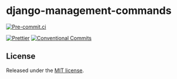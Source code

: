# django-management-commands

[![Pre-commit.ci](https://results.pre-commit.ci/badge/github/paduszyk/django-management-commands/main.svg)][pre-commit.ci]

[![Prettier](https://img.shields.io/badge/code_style-Prettier-1e2b33?logo=prettier)][prettier]
[![Conventional Commits](https://img.shields.io/badge/Conventional_Commits-1.0.0-fa6673?logo=conventional-commits)][conventional-commits]

## License

Released under the [MIT license][license].

[conventional-commits]: https://www.conventionalcommits.org/
[license]: https://github.com/paduszyk/django-management-commands/blob/main/LICENSE
[pre-commit.ci]: https://results.pre-commit.ci/latest/github/paduszyk/django-management-commands/main
[prettier]: https://prettier.io
